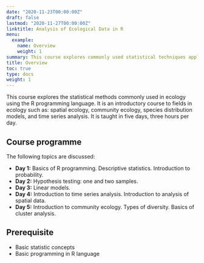 ```yaml
---
date: "2020-11-23T00:00:00Z"
draft: false
lastmod: "2020-11-27T00:00:00Z"
linktitle: Analysis of Ecological Data in R
menu:
  example:
    name: Overview
    weight: 1
summary: This course explores commonly used statistical techniques applied in ecology. It is organized by Cousteau Consultant Group and offered (in Spanish) periodically. 
title: Overview
toc: true
type: docs
weight: 1
---
```


This course explores the statistical methods commonly used in ecology using the R programming language. It is an introductory course to fields in ecology such as: spatial ecology, community ecology, species distribution models, and time series analysis. It is taught in five days, three hours per day.

## Course programme

The following topics are discussed:

- **Day 1:** Basics of R programming. Descriptive statistics. Introduction to probability.
- **Day 2:** Hypothesis testing: one and two samples.
- **Day 3:** Linear models.
- **Day 4:** Introduction to time series analysis. Introduction to analysis of spatial data.
- **Day 5:** Introduction to community ecology. Types of diversity. Basics of cluster analysis.

## Prerequisite

* Basic statistic concepts
* Basic programming in R language
